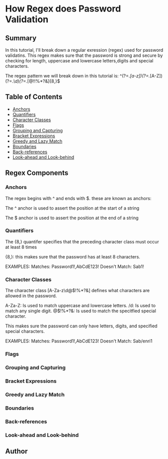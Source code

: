 # How Regex does Password Validation

## Summary
In this tutorial, I'll break down a regular exression (regex) used for password validatins. This regex makes sure that the password is strong and secure by checking for length, uppercase and lowercase letters,digits and special characters.

The regex pattern we will break down in this tutorial is:
^(?=.*[a-z])(?=.*[A-Z])(?=.*\d)(?=.*[@$!%*?&])[A-Za-z\d@$!%*?&]{8,}$


## Table of Contents

- [Anchors](#anchors)
- [Quantifiers](#quantifiers)
- [Character Classes](#character-classes)
- [Flags](#flags)
- [Grouping and Capturing](#grouping-and-capturing)
- [Bracket Expressions](#bracket-expressions)
- [Greedy and Lazy Match](#greedy-and-lazy-match)
- [Boundaries](#boundaries)
- [Back-references](#back-references)
- [Look-ahead and Look-behind](#look-ahead-and-look-behind)

## Regex Components

### Anchors
The regex begins with ^ and ends with $. these are known as anchors:

The ^ anchor is used to assert the position at the start of a string

The $ anchor is used to assert the position at the end of a string

### Quantifiers
The {8,} quantifer specifies that the preceding character class must occur at least 8 times 

{8,}: this makes sure that the password has at least 8 characters.

EXAMPLES:
Matches: Password1!,AbCdE123!
Doesn't Match: Sab1!

### Character Classes
The character class [A-Za-z\d@$!%*?&] defines what characters are allowed in the password.

A-Za-Z: Is used to match uppercase and lowercase letters.
/d: Is used to match any single digit.
@$!%*?&: Is used to match the specitfied special character.

This makes sure the password can only have letters, digits, and specified special characters.

EXAMPLES:
Matches: Password1!,AbCdE123!
Doesn't Match: Sab/enri1 

### Flags

### Grouping and Capturing

### Bracket Expressions

### Greedy and Lazy Match

### Boundaries

### Back-references

### Look-ahead and Look-behind

## Author

